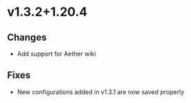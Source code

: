 # v1.3.2+1.20.4

## Changes

- Add support for Aether wiki

## Fixes

- New configurations added in v1.3.1 are now saved properly